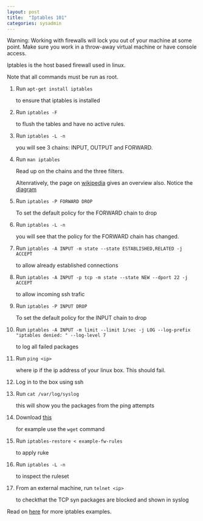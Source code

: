 ```yaml
---
layout: post
title:  "Iptables 101"
categories: sysadmin
---
```


Warning: Working with firewalls will lock you out of your machine at some point. Make sure you work in a throw-away virtual machine or have console access.

Iptables is the host based firewall used in linux.

Note that all commands must be run as root.

1. Run `apt-get install iptables`

    to ensure that iptables is installed

1. Run `iptables -F`

    to flush the tables and have no active rules.

1. Run `iptables -L -n`

    you will see 3 chains: INPUT, OUTPUT and FORWARD.

3. Run `man iptables`

    Read up on the chains and the three filters.

    Altenratively, the page on [wikipedia](https://en.wikipedia.org/wiki/Iptables) gives an overview also. Notice the [diagram](https://en.wikipedia.org/wiki/File:Netfilter-packet-flow.svg)

4. Run `iptables -P FORWARD DROP`

    To set the default policy for the FORWARD chain to drop

5. Run `iptables -L -n`

    you will see that the policy for the FORWARD chain has changed.

6. Run `iptables -A INPUT -m state --state ESTABLISHED,RELATED -j ACCEPT`

    to allow already established connections

7. Run `iptables -A INPUT -p tcp -m state --state NEW --dport 22 -j ACCEPT`

    to allow incoming ssh trafic

4. Run `iptables -P INPUT DROP`

    To set the default policy for the INPUT chain to drop

5. Run `iptables -A INPUT -m limit --limit 1/sec -j LOG --log-prefix "iptables denied: " --log-level 7`

    to log all failed packages

6. Run `ping <ip>`

    where ip if the ip address of your linux box. This should fail.

7. Log in to the box using ssh

8. Run `cat /var/log/syslog`

    this will show you the packages from the ping attempts

9. Download [this]({{site.baseurl}}/static/example-fw-rules)

    for example use the `wget` command

10. Run `iptables-restore < example-fw-rules`

    to apply ruke

11. Run `iptables -L -n`

    to inspect the ruleset

12. From an external machine, run `telnet <ip>`

    to checkthat the TCP syn packages are blocked and shown in syslog

Read on [here](https://www.cyberciti.biz/tips/linux-iptables-examples.html) for more iptables examples.
